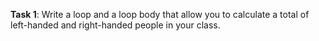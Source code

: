 **Task 1**: Write a loop and a loop body that allow you to calculate a total of left-handed and right-handed people in your class.
